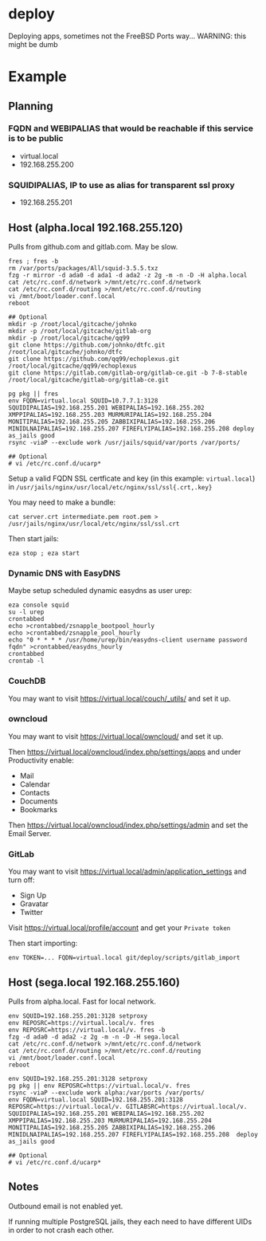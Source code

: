# deploy
Deploying apps, sometimes not the FreeBSD Ports way... WARNING: this might be dumb

# Example

## Planning

### FQDN and WEBIPALIAS that would be reachable if this service is to be public
- virtual.local
- 192.168.255.200

### SQUIDIPALIAS, IP to use as alias for transparent ssl proxy
- 192.168.255.201

## Host (alpha.local 192.168.255.120)

Pulls from github.com and gitlab.com. May be slow.

```
fres ; fres -b
rm /var/ports/packages/All/squid-3.5.5.txz
fzg -r mirror -d ada0 -d ada1 -d ada2 -z 2g -m -n -D -H alpha.local
cat /etc/rc.conf.d/network >/mnt/etc/rc.conf.d/network
cat /etc/rc.conf.d/routing >/mnt/etc/rc.conf.d/routing
vi /mnt/boot/loader.conf.local
reboot

## Optional
mkdir -p /root/local/gitcache/johnko
mkdir -p /root/local/gitcache/gitlab-org
mkdir -p /root/local/gitcache/qq99
git clone https://github.com/johnko/dtfc.git /root/local/gitcache/johnko/dtfc
git clone https://github.com/qq99/echoplexus.git /root/local/gitcache/qq99/echoplexus
git clone https://gitlab.com/gitlab-org/gitlab-ce.git -b 7-8-stable /root/local/gitcache/gitlab-org/gitlab-ce.git

pg pkg || fres
env FQDN=virtual.local SQUID=10.7.7.1:3128 SQUIDIPALIAS=192.168.255.201 WEBIPALIAS=192.168.255.202 XMPPIPALIAS=192.168.255.203 MURMURIPALIAS=192.168.255.204 MONITIPALIAS=192.168.255.205 ZABBIXIPALIAS=192.168.255.206 MINIDLNAIPALIAS=192.168.255.207 FIREFLYIPALIAS=192.168.255.208 deploy as_jails good
rsync -viaP --exclude work /usr/jails/squid/var/ports /var/ports/

## Optional
# vi /etc/rc.conf.d/ucarp*
```

Setup a valid FQDN SSL certficate and key (in this example: `virtual.local`) in `/usr/jails/nginx/usr/local/etc/nginx/ssl/ssl{.crt,.key}`

You may need to make a bundle:

```
cat server.crt intermediate.pem root.pem > /usr/jails/nginx/usr/local/etc/nginx/ssl/ssl.crt
```

Then start jails:

```
eza stop ; eza start
```

### Dynamic DNS with EasyDNS

Maybe setup scheduled dynamic easydns as user urep:

```
eza console squid
su -l urep
crontabbed
echo >crontabbed/zsnapple_bootpool_hourly
echo >crontabbed/zsnapple_pool_hourly
echo "0 * * * * /usr/home/urep/bin/easydns-client username password fqdn" >crontabbed/easydns_hourly
crontabbed
crontab -l
```

### CouchDB

You may want to visit https://virtual.local/couch/_utils/ and set it up.

### owncloud

You may want to visit https://virtual.local/owncloud/ and set it up.

Then https://virtual.local/owncloud/index.php/settings/apps and under Productivity enable:

- Mail
- Calendar
- Contacts
- Documents
- Bookmarks

Then https://virtual.local/owncloud/index.php/settings/admin and set the Email Server.

### GitLab

You may want to visit https://virtual.local/admin/application_settings and turn off:

- Sign Up
- Gravatar
- Twitter

Visit https://virtual.local/profile/account and get your `Private token`

Then start importing:

```
env TOKEN=... FQDN=virtual.local git/deploy/scripts/gitlab_import
```

## Host (sega.local 192.168.255.160)

Pulls from alpha.local. Fast for local network.

```
env SQUID=192.168.255.201:3128 setproxy
env REPOSRC=https://virtual.local/v. fres
env REPOSRC=https://virtual.local/v. fres -b
fzg -d ada0 -d ada2 -z 2g -m -n -D -H sega.local
cat /etc/rc.conf.d/network >/mnt/etc/rc.conf.d/network
cat /etc/rc.conf.d/routing >/mnt/etc/rc.conf.d/routing
vi /mnt/boot/loader.conf.local
reboot

env SQUID=192.168.255.201:3128 setproxy
pg pkg || env REPOSRC=https://virtual.local/v. fres
rsync -viaP --exclude work alpha:/var/ports /var/ports/
env FQDN=virtual.local SQUID=192.168.255.201:3128 REPOSRC=https://virtual.local/v. GITLABSRC=https://virtual.local/v. SQUIDIPALIAS=192.168.255.201 WEBIPALIAS=192.168.255.202 XMPPIPALIAS=192.168.255.203 MURMURIPALIAS=192.168.255.204 MONITIPALIAS=192.168.255.205 ZABBIXIPALIAS=192.168.255.206 MINIDLNAIPALIAS=192.168.255.207 FIREFLYIPALIAS=192.168.255.208  deploy as_jails good

## Optional
# vi /etc/rc.conf.d/ucarp*
```

## Notes

Outbound email is not enabled yet.

If running multiple PostgreSQL jails, they each need to have different UIDs in order to not crash each other.
